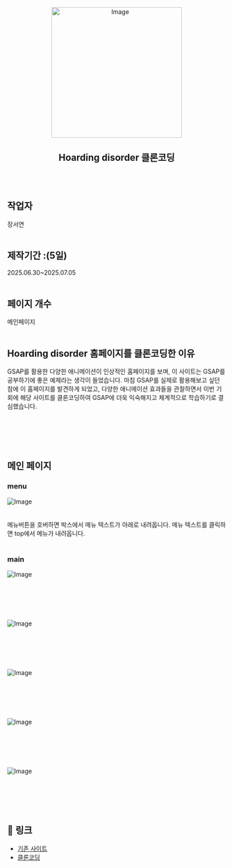 <div align="center">
 <img src="https://github.com/user-attachments/assets/00c3ad8e-a725-433e-960a-0df099de43c7" alt="Image" width="300"/>
</div>
<h2 align="center">Hoarding disorder 클론코딩</h2>
<br><br>

## 작업자
 장서연
<br><br>

## 제작기간 :(5일)
 2025.06.30~2025.07.05
<br><br>

## 페이지 개수
메인페이지
<br><br>

## Hoarding disorder 홈페이지를 클론코딩한 이유
GSAP를 활용한 다양한 애니메이션이 인상적인 홈페이지를 보며, 이 사이트는 GSAP를 공부하기에 좋은 예제라는 생각이 들었습니다. 
마침 GSAP를 실제로 활용해보고 싶던 참에 이 홈페이지를 발견하게 되었고, 다양한 애니메이션 효과들을 관찰하면서 이번 기회에 해당 사이트를 클론코딩하여 GSAP에 더욱 익숙해지고 체계적으로 학습하기로 결심했습니다.

<br><br><br><br>

## 메인 페이지 

### menu
![Image](https://github.com/user-attachments/assets/ce758f81-c99e-4ba4-8e6c-c1d717a247c5)
<br><br><br>
메뉴버튼을 호버하면 박스에서 메뉴 텍스트가 아래로 내려옵니다. 메뉴 텍스트를 클릭하면 top에서 메뉴가 내려옵니다.
<br><br>
### main
![Image](https://github.com/user-attachments/assets/518fa369-beb9-4c3a-85f2-32838aca1625)
<br><br><br>

<br><br>

![Image](https://github.com/user-attachments/assets/ac418723-27af-4599-bd5e-f14a40893dff)
<br><br><br>

<br><br>

![Image](https://github.com/user-attachments/assets/0fad6c22-5718-4ab2-8d0b-5ff0179229e9)
<br><br><br>

<br><br>

![Image](https://github.com/user-attachments/assets/964c00d1-a88d-4c71-bb9c-1e8078c21757)
<br><br><br>

<br><br>

![Image](https://github.com/user-attachments/assets/b4f070be-3fbf-4a31-bc7d-048bb5cfe5ad)
<br><br><br>


 <br><br>

## 🔗 링크

- [기존 사이트](https://whatishoarding.com/#open)
- [클론코딩](https://jang9999.github.io/Hoarding-disorder/)
